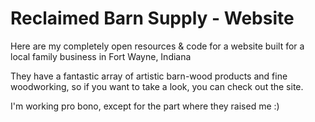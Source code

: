 # Reclaimed Barn Supply - Website
Here are my completely open resources &amp; code for a website built for a local family business in Fort Wayne, Indiana

They have a fantastic array of artistic barn-wood products and fine woodworking, so if you want to take a look, you can check out the site.

I'm working pro bono, except for the part where they raised me :)
